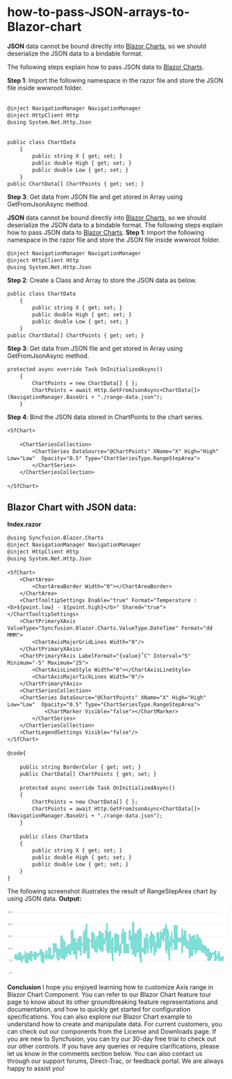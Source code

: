 # how-to-pass-JSON-arrays-to-Blazor-chart
**JSON** data cannot be bound directly into [Blazor Charts](https://www.syncfusion.com/blazor-components/blazor-charts), so we should deserialize the JSON data to a bindable format.

The following steps explain  how to pass JSON data to [Blazor Charts](https://www.syncfusion.com/blazor-components/blazor-charts).

**Step 1**: Import the following namespace in the razor file and store the JSON file inside wwwroot folder.

```cshtml

@inject NavigationManager NavigationManager
@inject HttpClient Http
@using System.Net.Http.Json

```



```cshtml

public class ChartData
    {
        public string X { get; set; }
        public double High { get; set; }
        public double Low { get; set; }
    }
public ChartData[] ChartPoints { get; set; }

```

**Step 3**: Get data from JSON file and get stored in Array using GetFromJsonAsync method.
 
**JSON** data cannot be bound directly into [Blazor Charts](https://www.syncfusion.com/blazor-components/blazor-charts), so we should deserialize the JSON data to a bindable format. 
The following steps explain  how to pass JSON data to [Blazor Charts](https://www.syncfusion.com/blazor-components/blazor-charts).
**Step 1**: Import the following namespace in the razor file and store the JSON file inside wwwroot folder.


```cshtml
@inject NavigationManager NavigationManager
@inject HttpClient Http
@using System.Net.Http.Json
```
**Step 2**: Create a Class and Array to store the JSON data as below.

```cshtml
public class ChartData
    {
        public string X { get; set; }
        public double High { get; set; }
        public double Low { get; set; }
    }
public ChartData[] ChartPoints { get; set; }
```

**Step 3**: Get data from JSON file and get stored in Array using GetFromJsonAsync method.

```cshtml
protected async override Task OnInitializedAsync()
    {
        ChartPoints = new ChartData[] { };
        ChartPoints = await Http.GetFromJsonAsync<ChartData[]>(NavigationManager.BaseUri + "./range-data.json");
    }  
```

**Step 4**: Bind the JSON data stored in ChartPoints to the chart series.

```cshtml
<SfChart>

    <ChartSeriesCollection>
        <ChartSeries DataSource="@ChartPoints" XName="X" High="High" Low="Low"  Opacity="0.5" Type="ChartSeriesType.RangeStepArea">             
        </ChartSeries>
    </ChartSeriesCollection>
 
</SfChart>
```

## Blazor Chart with JSON data:

**Index.razor**

```cshtml
@using Syncfusion.Blazor.Charts
@inject NavigationManager NavigationManager 
@inject HttpClient Http 
@using System.Net.Http.Json
 
<SfChart>
    <ChartArea>
        <ChartAreaBorder Width="0"></ChartAreaBorder>
    </ChartArea>
    <ChartTooltipSettings Enable="true" Format="Temperature : <b>${point.low} - ${point.high}</b>" Shared="true"></ChartTooltipSettings>
    <ChartPrimaryXAxis ValueType="Syncfusion.Blazor.Charts.ValueType.DateTime" Format="dd MMM">
        <ChartAxisMajorGridLines Width="0"/>
    </ChartPrimaryXAxis>
    <ChartPrimaryYAxis LabelFormat="{value}˚C" Interval="5" Minimum="-5" Maximum="25">
        <ChartAxisLineStyle Width="0"></ChartAxisLineStyle>
        <ChartAxisMajorTickLines Width="0"/>
    </ChartPrimaryYAxis>
    <ChartSeriesCollection>
    <ChartSeries DataSource="@ChartPoints" XName="X" High="High" Low="Low"  Opacity="0.5" Type="ChartSeriesType.RangeStepArea">
            <ChartMarker Visible="false"></ChartMarker>                 
        </ChartSeries>
    </ChartSeriesCollection>
    <ChartLegendSettings Visible="false"/>
</SfChart>

@code{

    public string BorderColor { get; set; }    
    public ChartData[] ChartPoints { get; set; }

    protected async override Task OnInitializedAsync()
    {
        ChartPoints = new ChartData[] { };
        ChartPoints = await Http.GetFromJsonAsync<ChartData[]>(NavigationManager.BaseUri + "./range-data.json");
    }  

    public class ChartData
    {
        public string X { get; set; }
        public double High { get; set; }
        public double Low { get; set; }
    }
}
```

The following screenshot illustrates the result of RangeStepArea  chart by using JSON data.
**Output:**

![](/Json-data-binding.png)

**Conclusion**
I hope you enjoyed learning how to customize Axis range in Blazor Chart Component.
You can refer to our Blazor Chart feature tour page to know about its other groundbreaking feature representations and documentation, and how to quickly get started for configuration specifications. You can also explore our Blazor Chart example to understand how to create and manipulate data.
For current customers, you can check out our components from the License and Downloads page. If you are new to Syncfusion, you can try our 30-day free trial to check out our other controls.
If you have any queries or require clarifications, please let us know in the comments section below. You can also contact us through our support forums, Direct-Trac, or feedback portal. We are always happy to assist you!



